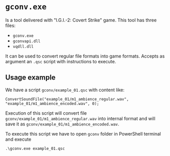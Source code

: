 # `gconv.exe`

Is a tool delivered with "I.G.I.-2: Covert Strike" game. This tool has three files:

- `gconv.exe`
- `gconvapi.dll`
- `vqdll.dll`

It can be used to convert regular file formats into game formats. Accepts as argument an `.qsc` script with instructions to execute.

## Usage example

We have a script `gconv/example_01.qsc` with content like:

```
ConvertSoundFile("example_01/m1_ambience_regular.wav", "example_01/m1_ambience_encoded.wav", 0);
```

Execution of this script will convert file `gconv/example_01/m1_ambience_regular.wav` into internal format and will save it as `gconv/example_01/m1_ambience_encoded.wav`.

To execute this script we have to open `gconv` folder in PowerShell terminal and execute

```shell
.\gconv.exe example_01.qsc
```
